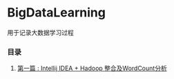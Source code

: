 # BigDataLearning
用于记录大数据学习过程



### 目录

1. [第一篇 : Intellij IDEA + Hadoop 整合及WordCount分析](https://github.com/XingToMax/BigDataLearning/blob/master/blogs/Intellij%20IDEA%20%E6%95%B4%E5%90%88Hadoop.md)

